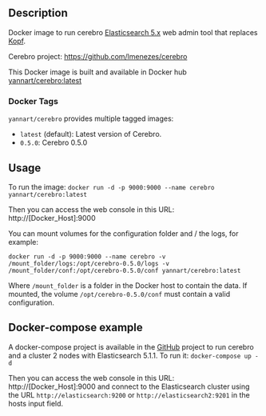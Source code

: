 ## Description
Docker image to run cerebro [Elasticsearch 5.x](https://www.elastic.co/products/elasticsearch) web admin tool that replaces [Kopf](https://github.com/lmenezes/elasticsearch-kopf).

Cerebro project: https://github.com/lmenezes/cerebro

This Docker image is built and available in Docker hub [yannart/cerebro:latest](https://hub.docker.com/r/yannart/cerebro/)

### Docker Tags

`yannart/cerebro` provides multiple tagged images:

* `latest` (default): Latest version of Cerebro.
* `0.5.0`: Cerebro 0.5.0

## Usage
To run the image:
`docker run -d -p 9000:9000 --name cerebro yannart/cerebro:latest`

Then you can access the web console in this URL: http://[Docker_Host]:9000

You can mount volumes for the configuration folder and / the logs, for example:

`docker run -d -p 9000:9000 --name cerebro -v /mount_folder/logs:/opt/cerebro-0.5.0/logs -v /mount_folder/conf:/opt/cerebro-0.5.0/conf yannart/cerebro:latest`

Where `/mount_folder` is a folder in the Docker host to contain the data. If mounted, the volume `/opt/cerebro-0.5.0/conf` must contain a valid configuration.

## Docker-compose example

A docker-compose project is available in the [GitHub](https://github.com/yannart/docker-cerebro) project to run cerebro and a cluster 2 nodes with Elasticsearch 5.1.1.
To run it:
`docker-compose up -d`

Then you can access the web console in this URL: http://[Docker_Host]:9000 and connect to the Elasticsearch cluster using the URL `http://elasticsearch:9200` or `http://elasticsearch2:9201` in the hosts input field.
